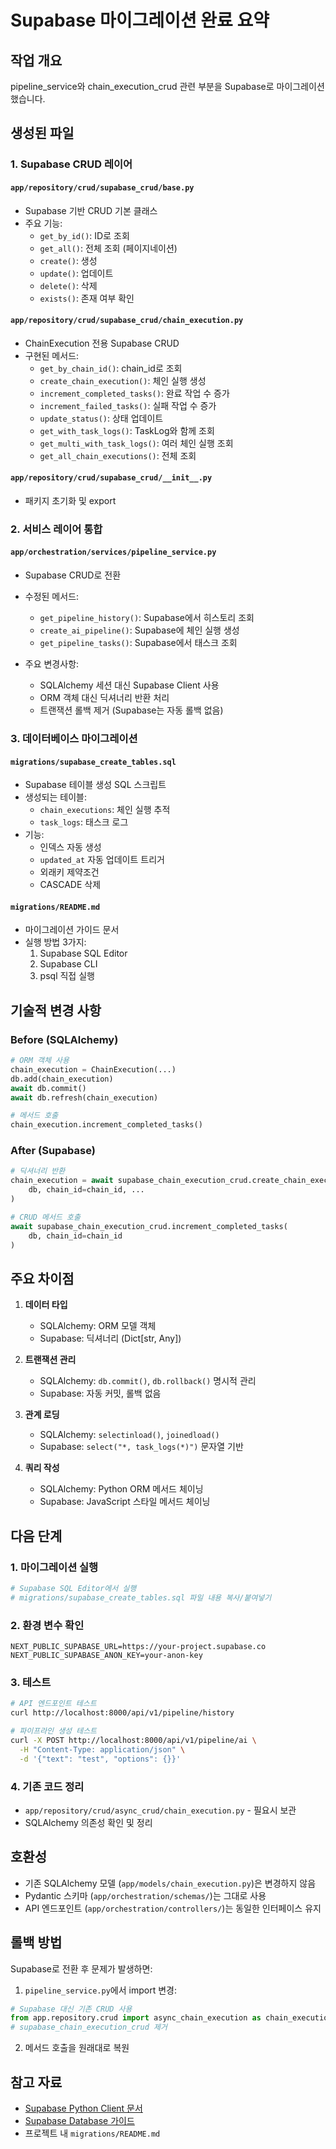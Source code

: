 # Supabase 마이그레이션 완료 요약

## 작업 개요

pipeline_service와 chain_execution_crud 관련 부분을 Supabase로 마이그레이션했습니다.

## 생성된 파일

### 1. Supabase CRUD 레이어

#### `app/repository/crud/supabase_crud/base.py`
- Supabase 기반 CRUD 기본 클래스
- 주요 기능:
  - `get_by_id()`: ID로 조회
  - `get_all()`: 전체 조회 (페이지네이션)
  - `create()`: 생성
  - `update()`: 업데이트
  - `delete()`: 삭제
  - `exists()`: 존재 여부 확인

#### `app/repository/crud/supabase_crud/chain_execution.py`
- ChainExecution 전용 Supabase CRUD
- 구현된 메서드:
  - `get_by_chain_id()`: chain_id로 조회
  - `create_chain_execution()`: 체인 실행 생성
  - `increment_completed_tasks()`: 완료 작업 수 증가
  - `increment_failed_tasks()`: 실패 작업 수 증가
  - `update_status()`: 상태 업데이트
  - `get_with_task_logs()`: TaskLog와 함께 조회
  - `get_multi_with_task_logs()`: 여러 체인 실행 조회
  - `get_all_chain_executions()`: 전체 조회

#### `app/repository/crud/supabase_crud/__init__.py`
- 패키지 초기화 및 export

### 2. 서비스 레이어 통합

#### `app/orchestration/services/pipeline_service.py`
- Supabase CRUD로 전환
- 수정된 메서드:
  - `get_pipeline_history()`: Supabase에서 히스토리 조회
  - `create_ai_pipeline()`: Supabase에 체인 실행 생성
  - `get_pipeline_tasks()`: Supabase에서 태스크 조회

- 주요 변경사항:
  - SQLAlchemy 세션 대신 Supabase Client 사용
  - ORM 객체 대신 딕셔너리 반환 처리
  - 트랜잭션 롤백 제거 (Supabase는 자동 롤백 없음)

### 3. 데이터베이스 마이그레이션

#### `migrations/supabase_create_tables.sql`
- Supabase 테이블 생성 SQL 스크립트
- 생성되는 테이블:
  - `chain_executions`: 체인 실행 추적
  - `task_logs`: 태스크 로그
- 기능:
  - 인덱스 자동 생성
  - `updated_at` 자동 업데이트 트리거
  - 외래키 제약조건
  - CASCADE 삭제

#### `migrations/README.md`
- 마이그레이션 가이드 문서
- 실행 방법 3가지:
  1. Supabase SQL Editor
  2. Supabase CLI
  3. psql 직접 실행

## 기술적 변경 사항

### Before (SQLAlchemy)
```python
# ORM 객체 사용
chain_execution = ChainExecution(...)
db.add(chain_execution)
await db.commit()
await db.refresh(chain_execution)

# 메서드 호출
chain_execution.increment_completed_tasks()
```

### After (Supabase)
```python
# 딕셔너리 반환
chain_execution = await supabase_chain_execution_crud.create_chain_execution(
    db, chain_id=chain_id, ...
)

# CRUD 메서드 호출
await supabase_chain_execution_crud.increment_completed_tasks(
    db, chain_id=chain_id
)
```

## 주요 차이점

1. **데이터 타입**
   - SQLAlchemy: ORM 모델 객체
   - Supabase: 딕셔너리 (Dict[str, Any])

2. **트랜잭션 관리**
   - SQLAlchemy: `db.commit()`, `db.rollback()` 명시적 관리
   - Supabase: 자동 커밋, 롤백 없음

3. **관계 로딩**
   - SQLAlchemy: `selectinload()`, `joinedload()`
   - Supabase: `select("*, task_logs(*)")` 문자열 기반

4. **쿼리 작성**
   - SQLAlchemy: Python ORM 메서드 체이닝
   - Supabase: JavaScript 스타일 메서드 체이닝

## 다음 단계

### 1. 마이그레이션 실행
```bash
# Supabase SQL Editor에서 실행
# migrations/supabase_create_tables.sql 파일 내용 복사/붙여넣기
```

### 2. 환경 변수 확인
```env
NEXT_PUBLIC_SUPABASE_URL=https://your-project.supabase.co
NEXT_PUBLIC_SUPABASE_ANON_KEY=your-anon-key
```

### 3. 테스트
```bash
# API 엔드포인트 테스트
curl http://localhost:8000/api/v1/pipeline/history

# 파이프라인 생성 테스트
curl -X POST http://localhost:8000/api/v1/pipeline/ai \
  -H "Content-Type: application/json" \
  -d '{"text": "test", "options": {}}'
```

### 4. 기존 코드 정리
- `app/repository/crud/async_crud/chain_execution.py` - 필요시 보관
- SQLAlchemy 의존성 확인 및 정리

## 호환성

- 기존 SQLAlchemy 모델 (`app/models/chain_execution.py`)은 변경하지 않음
- Pydantic 스키마 (`app/orchestration/schemas/`)는 그대로 사용
- API 엔드포인트 (`app/orchestration/controllers/`)는 동일한 인터페이스 유지

## 롤백 방법

Supabase로 전환 후 문제가 발생하면:

1. `pipeline_service.py`에서 import 변경:
```python
# Supabase 대신 기존 CRUD 사용
from app.repository.crud import async_chain_execution as chain_execution_crud
# supabase_chain_execution_crud 제거
```

2. 메서드 호출을 원래대로 복원

## 참고 자료

- [Supabase Python Client 문서](https://supabase.com/docs/reference/python/introduction)
- [Supabase Database 가이드](https://supabase.com/docs/guides/database)
- 프로젝트 내 `migrations/README.md`
